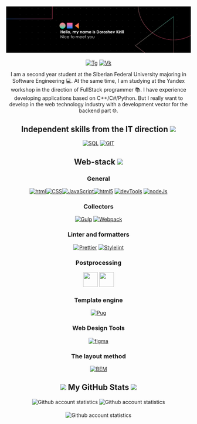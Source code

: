 [![MasterHead](header-title.png)](https://github.com/DKMFzF)

<p align="center">
    <a href="https://t.me/DKMFzF" target="blank"><img align="center" src="https://cdn.icon-icons.com/icons2/923/PNG/96/telegram_icon-icons.com_72055.png" alt="Tg" width="40px" height="40px" /></a>
    <a href="https://vk.com/dkmfzf" target="blank"><img align="center" src="https://cdn.icon-icons.com/icons2/1753/PNG/96/iconfinder-social-media-applications-32vk-4102593_113806.png" alt="Vk" width="40px" height="40px" /></a>
</p>

<p align="center">
    I am a second year student at the Siberian Federal University majoring in Software Engineering 💻. At the same time, I am studying at the Yandex workshop in the direction of FullStack programmer 📚. I have experience developing applications based on C++/C#/Python. But I really want to develop in the web technology industry with a development vector for the backend part 🌐.
</p>

<div>
    <h2 align="center">Independent skills from the IT direction <img src="https://media.giphy.com/media/WUlplcMpOCEmTGBtBW/giphy.gif" width="40" aria-hidden="true"> </h2>
    <p align="center">
        <a href="" target="_blank"><img src="https://cdn.icon-icons.com/icons2/9/PNG/96/sql_racer_gamedatabase_sql_1526.png" alt="SQL" width="40" height="40"/></a>
        <a href="https://git-scm.com/" target="_blank"><img src="https://www.vectorlogo.zone/logos/git-scm/git-scm-icon.svg" alt="GIT" width="40" height="40"/></a>
    </p>
    <h2 align="center">Web-stack <img src="https://media.giphy.com/media/WUlplcMpOCEmTGBtBW/giphy.gif" width="40" aria-hidden="true"> </h2>
    <h3 align="center">General</h3>
    <p align="center">
        <a href="https://www.w3.org/html/" target="_blank"> 
            <img src="https://cdn.icon-icons.com/icons2/2107/PNG/96/file_type_html_icon_130541.png" alt="html" width="40" height="40"/></a><a href="https://www.w3schools.com/w3css/default.asp" target="_blank"><img src="https://cdn.icon-icons.com/icons2/2107/PNG/96/file_type_css_icon_130661.png" alt="CSS" width="40" height="40"/></a><a href="https://js.org/" target="_blank"><img src="https://cdn.icon-icons.com/icons2/2108/PNG/96/javascript_icon_130900.png" alt="JavaScript" width="40" height="40"/></a><a href="https://sass-lang.com/" target="_blank"><img src="https://cdn.icon-icons.com/icons2/2107/PNG/96/file_type_sass_icon_130182.png" alt="html5" width="40" height="40"/></a>
        <a href="https://developer.chrome.com/docs/devtools?hl=ru" target="_blank"><img src="https://i1.wp.com/css-tricks.com/wp-content/uploads/2018/02/chrome-devtools.jpg?fit=1200%2C600&ssl=1" alt="devTools" width="auto" height="40"/></a>
        <a href="https://nodejs.org/api/all.html" target="_blank"><img src="https://repository-images.githubusercontent.com/537542347/81714b3f-d73f-48fa-b0f3-9ac579e85ef6" alt="nodeJs" width="auto" height="40"/></a>
    </p>
    <h3 align="center">Collectors</h3>
    <p align="center"> 
        <a href="https://gulpjs.com/" target="_blank"><img src="https://cdn.icon-icons.com/icons2/2107/PNG/96/file_type_gulp_icon_130557.png" alt="Gulp" width="40" height="40"/></a> 
        <a href="https://webpack.js.org/" target="_blank"><img src="https://blog-arkency.imgix.net/creating-custom-heroku-buildpack-for-webpack-and-ruby-on-rails-integration/header.png?w=768&h=758&fit=max" alt="Webpack" width="40" height="40"/></a> 
    </p>
    <h3 align="center">Linter and formatters</h3>
    <p align="center">
        <a href="https://prettier.io/docs/en/options.html" target="_blank"><img src="https://gitlab.com/megabyte-labs/npm/plugin/prettier-plugin-package-perfection/-/avatar?width=96" alt="Prettier" width="40" height="40"/></a>
        <a href="https://stylelint.io/user-guide/configure/" target="_blank"><img src="https://sun9-33.userapi.com/impg/yIctzXqbweyt2hxCC7OUSW2w6hFnboiyIft-Ig/uPqu6g6G2k8.jpg?size=781x748&quality=95&sign=fed1f1a72f263a142e6287c923b36315&c_uniq_tag=hlzm5xakjgqW5QcosqXiCy8_OjNYl50qrW1raQRswDc&type=album" alt="Stylelint" width="40" height="40"/></a>
    </p>
    <h3 align="center">Postprocessing</h3>
    <p align="center"> 
        <a href="https://postcss.org/" target="_blank"><img src="https://image.pngaaa.com/372/3920372-middle.png" alt="" width="40" height="40"/></a>
        <a href="https://babeljs.io/" target="_blank"><img src="https://www.svgrepo.com/show/373741/light-babel2.svg" alt="" width="40" height="40"/></a> 
    </p>
    <h3 align="center">Template engine</h3>
    <p align="center"> 
        <a href="https://pugjs.org/api/reference.html" target="_blank"><img src="https://yt3.ggpht.com/ytc/AKedOLSuVZrH4D0Sm3A2NqZRIkDg5C8evXYm-OOKe2fb=s900-c-k-c0x00ffffff-no-rj" alt="Pug" width="40" height="40"/></a> 
    </p>
    <h3 align="center">Web Design Tools</h3>
    <p align="center">
        <a href="https://www.figma.com/" target="_blank"><img src="https://www.vectorlogo.zone/logos/figma/figma-icon.svg" alt="figma" width="40" height="40"/></a>
    </p>
    <h3 align="center">The layout method</h3>
    <p align="center">
        <a href="https://ru.bem.info/" target="_blank"><img src="https://achievement-images.teamtreehouse.com/badges_css_modularsass_stage02.png" alt="BEM" width="40" height="40"/></a>
    </p>
</div>

<h2 aria-hidden="true" align="center" style="margin=0; paddong=0"><img src="https://emojis.slackmojis.com/emojis/images/1531849430/4246/blob-sunglasses.gif?1531849430" width="30"/> My GitHub Stats <img src="https://media.giphy.com/media/12oufCB0MyZ1Go/giphy.gif" width="50" aria-hidden="true"></h2>

<div href="https://github.com/dkmfzf/github-readme-stats" align="center">
    <img src="https://github-readme-streak-stats.herokuapp.com?user=dkmfzf&theme=tokyonight&card_width=535&card_height=248" alt="Github account statistics" align="center"/>
    <img src="https://github-readme-stats.vercel.app/api/top-langs/?username=dkmfzf&langs_count=10&theme=tokyonight" alt="Github account statistics" align="center"/>
    <br>
    <br>
    <img src="https://github-readme-stats.vercel.app/api?username=dkmfzf&theme=tokyonight" alt="Github account statistics" align="center" />
</div>

<div>
    <br>
    <br>
    <br>
</div>
